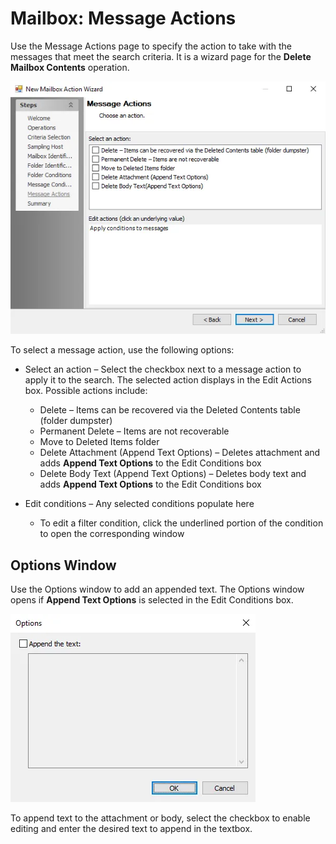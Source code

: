 # Mailbox: Message Actions

Use the Message Actions page to specify the action to take with the messages that meet the search
criteria. It is a wizard page for the **Delete Mailbox Contents** operation.

![New Mailbox Action Wizard Message Actions page](../../../../../static/img/product_docs/accessanalyzer/admin/action/mailbox/messageactions.webp)

To select a message action, use the following options:

- Select an action – Select the checkbox next to a message action to apply it to the search. The
  selected action displays in the Edit Actions box. Possible actions include:

    - Delete – Items can be recovered via the Deleted Contents table (folder dumpster)
    - Permanent Delete – Items are not recoverable
    - Move to Deleted Items folder
    - Delete Attachment (Append Text Options) – Deletes attachment and adds **Append Text Options**
      to the Edit Conditions box
    - Delete Body Text (Append Text Options) – Deletes body text and adds **Append Text Options** to
      the Edit Conditions box

- Edit conditions – Any selected conditions populate here

    - To edit a filter condition, click the underlined portion of the condition to open the
      corresponding window

## Options Window

Use the Options window to add an appended text. The Options window opens if **Append Text Options**
is selected in the Edit Conditions box.

![Options Window](../../../../../static/img/product_docs/accessanalyzer/admin/action/mailbox/optionswindow.webp)

To append text to the attachment or body, select the checkbox to enable editing and enter the
desired text to append in the textbox.
